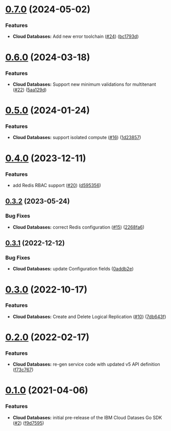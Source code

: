 # [0.7.0](https://github.com/IBM/cloud-databases-go-sdk/compare/v0.6.0...v0.7.0) (2024-05-02)


### Features

* **Cloud Databases:** Add new error toolchain ([#24](https://github.com/IBM/cloud-databases-go-sdk/issues/24)) ([bc1793d](https://github.com/IBM/cloud-databases-go-sdk/commit/bc1793daa703a07ca7cd4c77738257d443c16ba0))

# [0.6.0](https://github.com/IBM/cloud-databases-go-sdk/compare/v0.5.0...v0.6.0) (2024-03-18)


### Features

* **Cloud Databases:** Support new minimum validations for multitenant ([#22](https://github.com/IBM/cloud-databases-go-sdk/issues/22)) ([5aa129d](https://github.com/IBM/cloud-databases-go-sdk/commit/5aa129dc8e608e51ed0e344daba9eb6b99c1e2d8))

# [0.5.0](https://github.com/IBM/cloud-databases-go-sdk/compare/v0.4.0...v0.5.0) (2024-01-24)


### Features

* **Cloud Databases:** support isolated compute ([#16](https://github.com/IBM/cloud-databases-go-sdk/issues/16)) ([1d23857](https://github.com/IBM/cloud-databases-go-sdk/commit/1d238578ff049c9de74b5d90a88b7a286a790ebe))

# [0.4.0](https://github.com/IBM/cloud-databases-go-sdk/compare/v0.3.2...v0.4.0) (2023-12-11)


### Features

* add Redis RBAC support ([#20](https://github.com/IBM/cloud-databases-go-sdk/issues/20)) ([d595356](https://github.com/IBM/cloud-databases-go-sdk/commit/d595356b8f1dfcd689c6905c3ef2c13aaae9a4ab))

## [0.3.2](https://github.com/IBM/cloud-databases-go-sdk/compare/v0.3.1...v0.3.2) (2023-05-24)


### Bug Fixes

* **Cloud Databases:** correct Redis configuration ([#15](https://github.com/IBM/cloud-databases-go-sdk/issues/15)) ([2268fa6](https://github.com/IBM/cloud-databases-go-sdk/commit/2268fa685dff3538f24c6075d8fd945e76fd941c))

## [0.3.1](https://github.com/IBM/cloud-databases-go-sdk/compare/v0.3.0...v0.3.1) (2022-12-12)


### Bug Fixes

* **Cloud Databases:** update Configuration fields ([0addb2e](https://github.com/IBM/cloud-databases-go-sdk/commit/0addb2e7a3617770f607015235d776d62880ba1e))

# [0.3.0](https://github.com/IBM/cloud-databases-go-sdk/compare/v0.2.0...v0.3.0) (2022-10-17)


### Features

* **Cloud Databases:** Create and Delete Logical Replication ([#10](https://github.com/IBM/cloud-databases-go-sdk/issues/10)) ([7db643f](https://github.com/IBM/cloud-databases-go-sdk/commit/7db643f8be32f103f125f1c9ca2a8aa7eeff5582))

# [0.2.0](https://github.com/IBM/cloud-databases-go-sdk/compare/v0.1.0...v0.2.0) (2022-02-17)


### Features

* **Cloud Databases:** re-gen service code with updated v5 API definition ([f73c767](https://github.com/IBM/cloud-databases-go-sdk/commit/f73c767ee29269c25165a528755d884f956b7cea))

# [0.1.0](https://github.com/IBM/cloud-databases-go-sdk/compare/v0.0.1...v0.1.0) (2021-04-06)


### Features

* **Cloud Databases:** initial pre-release of the IBM Cloud Datases Go SDK ([#2](https://github.com/IBM/cloud-databases-go-sdk/issues/2)) ([f9d7595](https://github.com/IBM/cloud-databases-go-sdk/commit/f9d7595558814bd0596be722c760a154a905e3aa))
